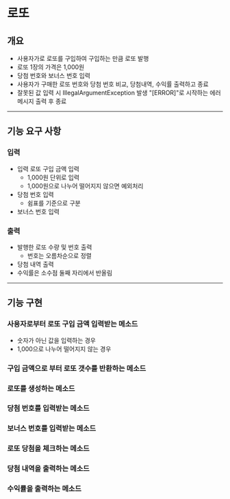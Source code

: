 # 로또

## 개요
- 사용자가로 로또를 구입하여 구입하는 만큼 로또 발행
- 로또 1장의 가격은 1,000원
- 당첨 번호와 보너스 번호 입력
- 사용자가 구매한 로또 번호와 당첨 번호 비교, 당첨내역, 수익률 출력하고 종료
- 잘못된 값 입력 시 IllegalArgumentException 발생 "[ERROR]"로 시작하는 에러 메시지 출력 후 종료
---

## 기능 요구 사항
### 입력
- 입력 로또 구입 금액 입력
  - 1,000원 단위로 입력
  - 1,000원으로 나누어 떨어지지 않으면 예외처리
- 당첨 번호 입력
  - 쉼표를 기준으로 구분
- 보너스 번호 입력

### 출력
- 발행한 로또 수량 및 번호 출력
  - 번호는 오름차순으로 정렬
- 당첨 내역 출력
- 수익률은 소수점 둘째 자리에서 반올림
---

## 기능 구현
### 사용자로부터 로또 구입 금액 입력받는 메소드
- 숫자가 아닌 값을 입력하는 경우
- 1,000으로 나누어 떨어지지 않는 경우
### 구입 금액으로 부터 로또 갯수를 반환하는 메소드
### 로또를 생성하는 메소드
### 당첨 번호를 입력받는 메소드
### 보너스 번호를 입력받는 메소드
### 로또 당첨을 체크하는 메소드
### 당첨 내역을 출력하는 메소드
### 수익률을 출력하는 메소드